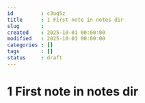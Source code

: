 ```yaml
---
id         : c3ug5z
title      : 1 First note in notes dir
slug       : 
created    : 2025-10-01 00:00:00
modified   : 2025-10-01 00:00:00
categories : []
tags       : []
status     : draft
---
```


# 1 First note in notes dir


